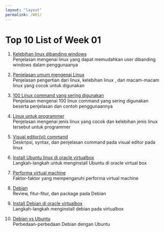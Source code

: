 ```yaml
---
layout: "layout"
permalink: /W01/
---
```


# Top 10 List of Week 01

1. [Kelebihan linux dibanding windows](https://itsfoss.com/linux-better-than-windows/)<br>
Penjelasan mengenai linux yang dapat memudahkan user dibanding windows dalam penggunaanya

2. [Penjelasan umum mengenai Linux](https://www.lifewire.com/beginners-guide-to-linux-4090233/)<br>
Penjelasan pengertian dari linux, kelebihan linux , dan macam-macam linux yang cocok untuk digunakan

3. [100 Linux command yang sering digunakan](https://linuxhint.com/100_essential_linux_commands/)<br>
Penjelasan mengenai 100 linux command yang sering digunakan beserta penjelasan dan contoh penggunaannya

4. [Linux untuk programmer](https://dzone.com/articles/best-linux-distros-for-developers)<br>
Penjelasan mengenai jenis linux yang cocok dan kelebihan jenis linux tersebut untuk programmer

5. [Visual editor(vi) command](https://www.computerhope.com/unix/uvi.htm)<br>
Deskripsi, syntax, dan penjelasan command pada visual editor pada linux

6. [Install Ubuntu linux di oracle virtualbox](https://itsfoss.com/install-linux-in-virtualbox/)<br>
Langkah-langkah untuk menginstall Ubuntu di oracle virtual box

7. [Performa virtual machine](https://www.hanselman.com/blog/vm-performance-checklist-before-you-complain-that-your-virtual-machine-is-slow)<br>
Faktor-faktor yang mempengaruhi performa virtual machine

8. [Debian](https://distrowatch.com/table.php?distribution=debian)<br>
Review, fitur-fitur, dan package pada Debian

9. [Install Debian di oracle virtualbox](https://www.brianlinkletter.com/installing-debian-linux-in-a-virtualbox-virtual-machine/)<br>
Langkah-langkah menginstall debian pada virtualbox

10. [Debian vs Ubuntu](https://www.fosslinux.com/40109/debian-vs-ubuntu-everything-you-need-to-know-to-choose.htm)<br>
Perbedaan-perbedaan Debian dengan Ubuntu 
